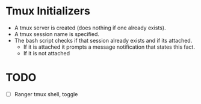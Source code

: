 # Tmux Initializers

* A tmux server is created (does nothing if one already exists).
* A tmux session name is specified.
* The bash script checks if that session already exists and if its attached.
	* If it is attached it prompts a message notification that states this fact.
	* If it is not attached 

# TODO


* [ ] Ranger tmux shell, toggle
